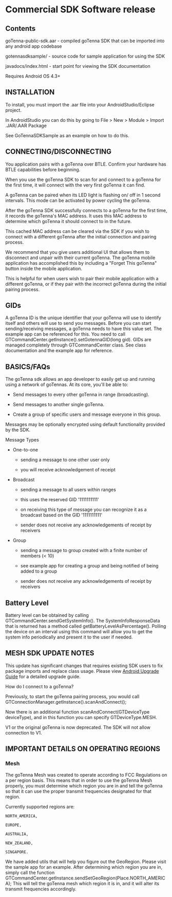 # Commercial SDK Software release

## Contents

goTenna-public-sdk.aar - compiled goTenna SDK that can be imported into any android app codebase

gotennasdksample/ - source code for sample application for using the SDK

javadocs/index.html  - start point for viewing the SDK documentation

Requires Android OS 4.3+

## INSTALLATION



To install, you must import the .aar file into your AndroidStudio/Eclipse project.

In AndroidStudio you can do this by going to File > New > Module > Import .JAR/.AAR Package

See GoTennaSDKSample as an example on how to do this.



## CONNECTING/DISCONNECTING



You application pairs with a goTenna over BTLE. Confirm your hardware has BTLE capabilities before beginning.

When you use the goTenna SDK to scan for and connect to a goTenna for the first time, it will connect with the very first goTenna it can find.

A goTenna can be paired when its LED light is flashing on/ off in 1 second intervals. This mode can be activated by power cycling the goTenna.

After the goTenna SDK successfully connects to a goTenna for the first time, it records the goTenna's MAC address. It uses this MAC address to determine which goTenna it should connect to in the future.

This cached MAC address can be cleared via the SDK if you wish to connect with a different goTenna after the initial connection and pairing process.

We recommend that you give users additional UI that allows them to disconnect and unpair with their current goTenna. The goTenna mobile application has accomplished this by including a "Forget This goTenna" button inside the mobile application.

This is helpful for when users wish to pair their mobile application with a different goTenna, or if they pair with the incorrect goTenna during the initial pairing process.



## GIDs



A goTenna ID is the unique identifier that your goTenna will use to identify itself  and others will use to send you messages. Before you can start sending/receiving messages, a goTenna needs to have this value set. The example app can be referenced for this. You need to call GTCommandCenter.getInstance().setGotennaGID(long gid). GIDs are managed completely through GTCommandCenter class. See class documentation and the example app for reference.



## BASICS/FAQs



The goTenna sdk allows an app developer to easily get up and running using a network of goTennas. At its core, you'll be able to:

* Send messages to every other goTenna in range (broadcasting).

* Send messages to another single goTenna.

* Create a group of specific users and message everyone in this group.



Messages may be optionally encrypted using default functionality provided by the SDK.



Message Types

* One-to-one

    * sending a message to one other user only

    * you will receive acknowledgement of receipt

* Broadcast

    * sending a message to all users within ranges

    * this uses the reserved GID '1111111111'

    * on receiving this type of message you can recognize it as a broadcast based on the GID '1111111111'

    * sender does not receive any acknowledgements of receipt by receivers

* Group

    * sending a message to group created with a finite number of members (< 10)

    * see example app for creating a group and being notified of being added to a group

    * sender does not receive any acknowledgements of receipt by receivers

## Battery Level

Battery level can be obtained by calling GTCommandCenter.sendGetSystemInfo(). The SystemInfoResponseData that is returned has a method called getBatteryLevelAsPercentage(). Polling the device on an interval using this command will allow you to get the system info periodically and present it to the user if needed.

## MESH SDK UPDATE NOTES

This update has significant changes that requires existing SDK users to fix package imports and replace class usage. Please view [Android Upgrade Guide](https://github.com/gotenna/PublicSDK/blob/master/android-public-sdk/goTenna%20Pro%20SDK%20Upgrade%20Guide%20Android.pdf) for a detailed upgrade guide.

How do I connect to a goTenna?

Previously, to start the goTenna pairing process, you would call GTConnectionManager.getInstance().scanAndConnect();

Now there is an additional function scanAndConnect(GTDeviceType deviceType), and in this function you can specify GTDeviceType.MESH.

V1 or the original goTenna is now deprecated. The SDK will not allow connection to V1.

## IMPORTANT DETAILS ON OPERATING REGIONS

### Mesh

The goTenna Mesh was created to operate according to FCC Regulations on a per region basis. This means that in order to use the goTenna Mesh properly, you must determine which region you are in and tell the goTenna so that it can use the proper transmit frequencies designated for that region.

Currently supported regions are:

    NORTH_AMERICA,

    EUROPE,

    AUSTRALIA,

    NEW_ZEALAND,

    SINGAPORE.

We have added utils that will help you figure out the GeoRegion. Please visit the sample app for an example. After determining which region you are in, simply call the function GTCommandCenter.getInstance.sendSetGeoRegion(Place.NORTH_AMERICA); This will tell the goTenna mesh which region it is in, and it will alter its transmit frequencies accordingly.
